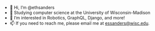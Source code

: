 - 👋 Hi, I’m @ethsanders
- 🌱 Studying computer science at the University of Wisconsin-Madison
- 👀 I’m interested in Robotics, GraphQL, Django, and more!
- 📫 If you need to reach me, please email me at essanders@wisc.edu.
